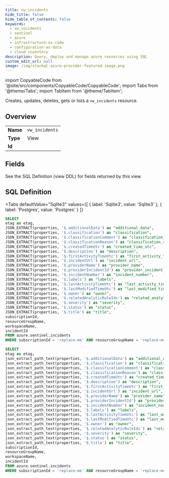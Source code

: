 ```yaml
--- 
title: vw_incidents
hide_title: false
hide_table_of_contents: false
keywords:
  - vw_incidents
  - sentinel
  - azure
  - infrastructure-as-code
  - configuration-as-data
  - cloud inventory
description: Query, deploy and manage azure resources using SQL
custom_edit_url: null
image: /img/stackql-azure-provider-featured-image.png
---
```


import CopyableCode from '@site/src/components/CopyableCode/CopyableCode';
import Tabs from '@theme/Tabs';
import TabItem from '@theme/TabItem';

Creates, updates, deletes, gets or lists a <code>vw_incidents</code> resource.

## Overview
<table><tbody>
<tr><td><b>Name</b></td><td><code>vw_incidents</code></td></tr>
<tr><td><b>Type</b></td><td>View</td></tr>
<tr><td><b>Id</b></td><td><CopyableCode code="azure.sentinel.vw_incidents" /></td></tr>
</tbody></table>

## Fields

See the SQL Definition (view DDL) for fields returned by this view.

## SQL Definition

<Tabs
defaultValue="Sqlite3"
values={[
{ label: 'Sqlite3', value: 'Sqlite3' },
{ label: 'Postgres', value: 'Postgres' }
]}
>
<TabItem value="Sqlite3">

```sql
SELECT
etag as etag,
JSON_EXTRACT(properties, '$.additionalData') as "additional_data",
JSON_EXTRACT(properties, '$.classification') as "classification",
JSON_EXTRACT(properties, '$.classificationComment') as "classification_comment",
JSON_EXTRACT(properties, '$.classificationReason') as "classification_reason",
JSON_EXTRACT(properties, '$.createdTimeUtc') as "created_time_utc",
JSON_EXTRACT(properties, '$.description') as "description",
JSON_EXTRACT(properties, '$.firstActivityTimeUtc') as "first_activity_time_utc",
JSON_EXTRACT(properties, '$.incidentUrl') as "incident_url",
JSON_EXTRACT(properties, '$.providerName') as "provider_name",
JSON_EXTRACT(properties, '$.providerIncidentId') as "provider_incident_id",
JSON_EXTRACT(properties, '$.incidentNumber') as "incident_number",
JSON_EXTRACT(properties, '$.labels') as "labels",
JSON_EXTRACT(properties, '$.lastActivityTimeUtc') as "last_activity_time_utc",
JSON_EXTRACT(properties, '$.lastModifiedTimeUtc') as "last_modified_time_utc",
JSON_EXTRACT(properties, '$.owner') as "owner",
JSON_EXTRACT(properties, '$.relatedAnalyticRuleIds') as "related_analytic_rule_ids",
JSON_EXTRACT(properties, '$.severity') as "severity",
JSON_EXTRACT(properties, '$.status') as "status",
JSON_EXTRACT(properties, '$.title') as "title",
subscriptionId,
resourceGroupName,
workspaceName,
incidentId
FROM azure.sentinel.incidents
WHERE subscriptionId = 'replace-me' AND resourceGroupName = 'replace-me' AND workspaceName = 'replace-me';
```

</TabItem>
<TabItem value="Postgres">

```sql
SELECT
etag as etag,
json_extract_path_text(properties, '$.additionalData') as "additional_data",
json_extract_path_text(properties, '$.classification') as "classification",
json_extract_path_text(properties, '$.classificationComment') as "classification_comment",
json_extract_path_text(properties, '$.classificationReason') as "classification_reason",
json_extract_path_text(properties, '$.createdTimeUtc') as "created_time_utc",
json_extract_path_text(properties, '$.description') as "description",
json_extract_path_text(properties, '$.firstActivityTimeUtc') as "first_activity_time_utc",
json_extract_path_text(properties, '$.incidentUrl') as "incident_url",
json_extract_path_text(properties, '$.providerName') as "provider_name",
json_extract_path_text(properties, '$.providerIncidentId') as "provider_incident_id",
json_extract_path_text(properties, '$.incidentNumber') as "incident_number",
json_extract_path_text(properties, '$.labels') as "labels",
json_extract_path_text(properties, '$.lastActivityTimeUtc') as "last_activity_time_utc",
json_extract_path_text(properties, '$.lastModifiedTimeUtc') as "last_modified_time_utc",
json_extract_path_text(properties, '$.owner') as "owner",
json_extract_path_text(properties, '$.relatedAnalyticRuleIds') as "related_analytic_rule_ids",
json_extract_path_text(properties, '$.severity') as "severity",
json_extract_path_text(properties, '$.status') as "status",
json_extract_path_text(properties, '$.title') as "title",
subscriptionId,
resourceGroupName,
workspaceName,
incidentId
FROM azure.sentinel.incidents
WHERE subscriptionId = 'replace-me' AND resourceGroupName = 'replace-me' AND workspaceName = 'replace-me';
```

</TabItem>
</Tabs>
